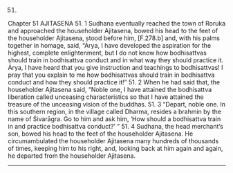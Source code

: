 51.
Chapter 51
AJITASENA
51. 1
Sudhana eventually reached the town of Roruka and approached the
householder Ajitasena, bowed his head to the feet of the householder
Ajitasena, stood before him, [F.278.b] and, with his palms together in
homage, said, “Ārya, I have developed the aspiration for the highest,
complete enlightenment, but I do not know how bodhisattvas should train in
bodhisattva conduct and in what way they should practice it. Ārya, I have
heard that you give instruction and teachings to bodhisattvas! I pray that
you explain to me how bodhisattvas should train in bodhisattva conduct and
how they should practice it!”
51. 2
When he had said that, the householder Ajitasena said, “Noble one, I have
attained the bodhisattva liberation called unceasing characteristics so that I
have attained the treasure of the unceasing vision of the buddhas.
51. 3
“Depart, noble one. In this southern region, in the village called Dharma,
resides a brahmin by the name of Śivarāgra. Go to him and ask him, ‘How
should a bodhisattva train in and practice bodhisattva conduct?’ ”
51. 4
Sudhana, the head merchant’s son, bowed his head to the feet of the
householder Ajitasena. He circumambulated the householder Ajitasena
many hundreds of thousands of times, keeping him to his right, and, looking
back at him again and again, he departed from the householder Ajitasena.


---